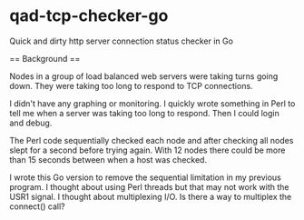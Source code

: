 qad-tcp-checker-go
==================

Quick and dirty http server connection status checker in Go

== Background ==

Nodes in a group of load balanced web servers were taking turns going down.
They were taking too long to respond to TCP connections.

I didn't have any graphing or monitoring.  I quickly wrote something in Perl
to tell me when a server was taking too long to respond.  Then I could login
and debug.

The Perl code sequentially checked each node and after checking all nodes
slept for a second before trying again.  With 12 nodes there could be more
than 15 seconds between when a host was checked.

I wrote this Go version to remove the sequential limitation in my previous
program.  I thought about using Perl threads but that may not work with the
USR1 signal.  I thought about multiplexing I/O.  Is there a way to multiplex
the connect() call?
